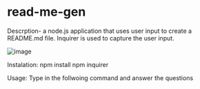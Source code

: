 # read-me-gen

Descrption- a node.js application that uses user input to create a README.md file. Inquirer is used to capture the user input. 

![image](https://user-images.githubusercontent.com/102931271/182738771-0ba82972-ac64-4326-8708-b73f2821e379.png)


Instalation: 
npm install
npm inquirer


Usage: Type in the follwoing command and answer the questions

